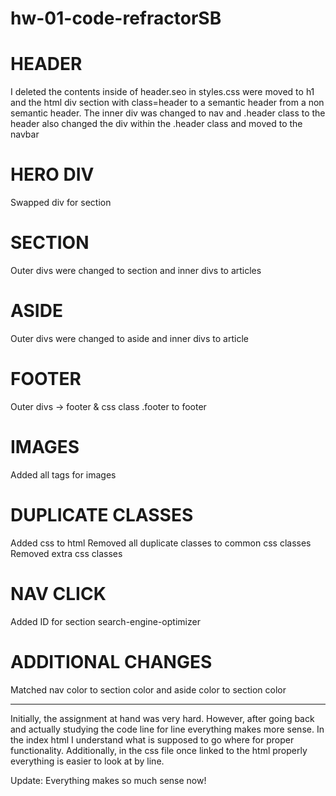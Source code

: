 # hw-01-code-refractorSB

# HEADER

I deleted the contents inside of header.seo in styles.css were moved to h1 and the html div section with class=header to a semantic header from a non semantic header. The inner div was changed to nav and .header class to the header also changed the div within the .header class and moved to the navbar

# HERO DIV

Swapped div for section

# SECTION

Outer divs were changed to section and inner divs to articles

# ASIDE

Outer divs were changed to aside and inner divs to article

# FOOTER

Outer divs -> footer & css class .footer to footer

# IMAGES

Added all tags for images

# DUPLICATE CLASSES

Added css to html
Removed all duplicate classes to common css classes
Removed extra css classes

# NAV CLICK

Added ID for section search-engine-optimizer

# ADDITIONAL CHANGES

Matched nav color to section color and aside color to section color

---

Initially, the assignment at hand was very hard. However, after going back and actually studying the code line for line everything makes more sense. In the index html I understand what is supposed to go where for proper functionality. Additionally, in the css file once linked to the html properly everything is easier to look at by line.

Update: Everything makes so much sense now!
